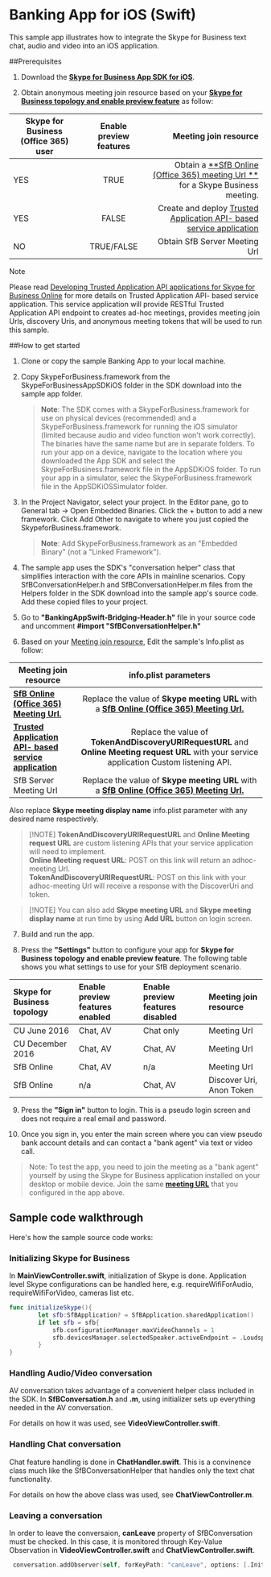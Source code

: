 # Banking App for iOS (Swift)

This sample app illustrates how to integrate the Skype for Business text chat, audio and video into an iOS application.

##Prerequisites

1. Download the [**Skype for Business App SDK for iOS**](https://www.microsoft.com/en-us/download/confirmation.aspx?id=51962). 

2. Obtain anonymous meeting join resource based on your [**Skype for Business topology and enable preview feature**](https://msdn.microsoft.com/en-us/skype/trusted-application-api/docs/anonymousmeetingjoin) as follow:
    
| Skype for Business (Office 365) user        | Enable preview features           | Meeting join resource  |
| ------------- |:-------------:| -----:|
| YES     | TRUE | Obtain a [**SfB Online (Office 365) meeting Url **](https://msdn.microsoft.com/en-us/skype/appsdk/getmeetingurl) for a Skype Business meeting.|
| YES     | FALSE  |   Create and deploy [Trusted Application API- based service application](https://msdn.microsoft.com/en-us/skype/trusted-application-api/docs/overview) |   |
| NO | TRUE/FALSE    |    Obtain SfB Server Meeting Url  |

    
>[!NOTE]
Please read [Developing Trusted Application API applications for Skype for Business Online](https://msdn.microsoft.com/en-us/skype/trusted-application-api/docs/developingapplicationsforsfbonline) for more details on Trusted Application API- based service application.
This service application will provide RESTful Trusted Application API endpoint to creates ad-hoc meetings, provides meeting join Urls, discovery Uris, and anonymous meeting tokens that will be used to run this sample.

##How to get started

1. Clone or copy the sample Banking App to your local machine.

2. Copy SkypeForBusiness.framework from the SkypeForBusinessAppSDKiOS folder in the SDK download into the sample app folder. 

   > **Note**: The SDK comes with a SkypeForBusiness.framework for use on physical devices (recommended) and a SkypeForBusiness.framework for running the iOS simulator (limited because audio and video function won't work correctly). The binaries have the same name but are in separate folders. To run your app on a device, navigate to the location where you downloaded the App SDK and select the SkypeForBusiness.framework file in the AppSDKiOS folder. To run your app in a simulator, selec the SkypeForBusiness.framework file in the AppSDKiOSSimulator folder.

3. In the Project Navigator, select your project. In the Editor pane, go to General tab -> Open Embedded Binaries.  Click the + button to add a new framework. Click Add Other to navigate to where you just copied the SkypeforBusiness.framework.

   > **Note**: Add SkypeForBusiness.framework as an "Embedded Binary" (not a "Linked Framework").

4. The sample app uses the SDK's "conversation helper" class that simplifies interaction with the core APIs in mainline scenarios. Copy SfBConversationHelper.h and SfBConversationHelper.m files from the Helpers folder in the SDK download into the sample app's source code.  Add these copied files to your project.

5. Go to **"BankingAppSwift-Bridging-Header.h"** file in your source code and uncomment **#import "SfBConversationHelper.h"**

6. Based on your [Meeting join resource](##Prerequisites), Edit the sample's Info.plist as follow: 

| Meeting join resource       |  info.plist parameters  |
| ------------- |:-------------:|
| [**SfB Online (Office 365) Meeting Url.**](https://msdn.microsoft.com/en-us/skype/appsdk/getmeetingurl)    | Replace the value of __Skype meeting URL__  with a [**SfB Online (Office 365) Meeting Url.**](https://msdn.microsoft.com/en-us/skype/appsdk/getmeetingurl)
| [**Trusted Application API- based service application**](https://msdn.microsoft.com/en-us/skype/trusted-application-api/docs/overview)    | Replace the value of __TokenAndDiscoveryURIRequestURL__ and __Online Meeting request URL__ with your service application Custom listening API. 
| SfB Server Meeting Url |    Replace the value of __Skype meeting URL__  with a [**SfB Online (Office 365) Meeting Url.**](https://msdn.microsoft.com/en-us/skype/appsdk/getmeetingurl)  |

Also replace __Skype meeting display name__ info.plist parameter with any desired name respectively.

>[!NOTE] __TokenAndDiscoveryURIRequestURL__  and __Online Meeting request URL__ are custom listening APIs that your service application will need to implement. 
<br>__Online Meeting request URL__: POST on this link will return an adhoc-meeting Url.
</br>__TokenAndDiscoveryURIRequestURL__: POST on this link with your adhoc-meeting Url will receive a response with the DiscoverUri and token.

>[!NOTE] You can also add __Skype meeting URL__ and __Skype meeting display name__  at run time by using  **Add URL** button on login screen. 

7. Build and run the app.

8. Press the **"Settings"** button to configure your app for **Skype for Business topology and enable preview feature**. The following table shows you what settings to use for your SfB deployment scenario.

|Skype for Business topology|Enable preview features enabled|Enable preview features disabled|Meeting join resource|
|:----|:----|:----|:----|
|CU June 2016|Chat, AV|Chat only|Meeting Url|
|CU December 2016|Chat, AV| Chat, AV|Meeting Url|
|SfB Online|Chat, AV|n/a|Meeting Url|
|SfB Online|n/a|Chat, AV|Discover Uri, Anon Token|

9. Press the **"Sign in"** button to login.  This is a pseudo login screen and does not require a real email and password. 

10. Once you sign in, you enter the main screen where you can view pseudo bank account details and can contact a "bank agent" via text or video call.

   > Note: To test the app, you need to join the meeting as a "bank agent" yourself by using the Skype for Business application installed on your desktop or mobile device. Join the same [**meeting URL**](https://msdn.microsoft.com/en-us/skype/appsdk/getmeetingurl) that you configured in the app above.

## Sample code walkthrough

Here's how the sample source code works:

### Initializing Skype for Business
In **MainViewController.swift**, initialization of Skype is done. Application level Skype configurations can be handled here, e.g.  requireWifiForAudio, requireWifiForVideo, cameras list etc.
```swift
func initializeSkype(){
        let sfb:SfBApplication? = SfBApplication.sharedApplication()
        if let sfb = sfb{
            sfb.configurationManager.maxVideoChannels = 1
            sfb.devicesManager.selectedSpeaker.activeEndpoint = .Loudspeaker
        }
}
```

### Handling Audio/Video conversation  
AV conversation takes advantage of a convenient helper class included in the SDK.
In **SfBConversation.h** and **.m**, using initializer sets up everything needed in the AV conversation.

For details on how it was used, see **VideoViewController.swift**.
 
### Handling Chat conversation
Chat feature handling is done in **ChatHandler.swift**. This is a convinence class much like the SfBConversationHelper that handles only the text chat functionality.

For details on how the above class was used, see **ChatViewController.m**. 

### Leaving a conversation
In order to leave the conversaion, __canLeave__ property of SfBConversation must be checked. In this case, it is monitored through Key-Value Observation in **VideoViewController.swift** and **ChatViewController.swift**.

```swift
 conversation.addObserver(self, forKeyPath: "canLeave", options: [.Initial, .New] , context: nil)
```

